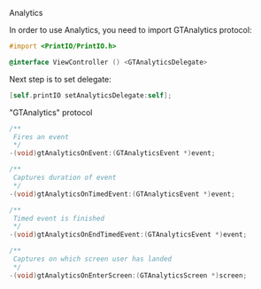 Analytics

In order to use Analytics, you need to import GTAnalytics protocol:

```Objective-C
#import <PrintIO/PrintIO.h>

@interface ViewController () <GTAnalyticsDelegate>
```

Next step is to set delegate:

```Objective-C
[self.printIO setAnalyticsDelegate:self];
```

"GTAnalytics" protocol

```Objective-C
/**
 Fires an event
 */
-(void)gtAnalyticsOnEvent:(GTAnalyticsEvent *)event;

/**
 Captures duration of event
 */
-(void)gtAnalyticsOnTimedEvent:(GTAnalyticsEvent *)event;

/**
 Timed event is finished
 */
-(void)gtAnalyticsOnEndTimedEvent:(GTAnalyticsEvent *)event;

/**
 Captures on which screen user has landed
 */
-(void)gtAnalyticsOnEnterScreen:(GTAnalyticsScreen *)screen;
```

